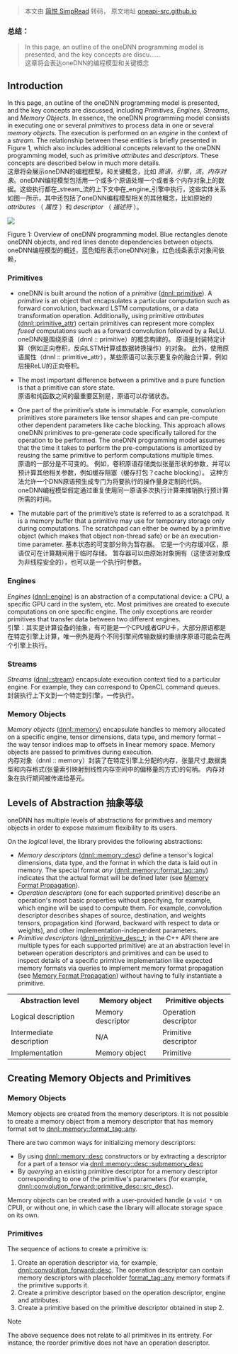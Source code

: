 > 本文由 [简悦 SimpRead](http://ksria.com/simpread/) 转码， 原文地址 [oneapi-src.github.io](https://oneapi-src.github.io/oneDNN/dev_guide_basic_concepts.html)

### 总结：



> In this page, an outline of the oneDNN programming model is presented, and the key concepts are discu......  
> 这章将会表达oneDNN的编程模型和关键概念

Introduction
------------

In this page, an outline of the oneDNN programming model is presented, and the key concepts are discussed, including _Primitives_, _Engines_, _Streams_, and _Memory Objects_. In essence, the oneDNN programming model consists in executing one or several _primitives_ to process data in one or several _memory objects_. The execution is performed on an _engine_ in the context of a _stream_. The relationship between these entities is briefly presented in Figure 1, which also includes additional concepts relevant to the oneDNN programming model, such as primitive _attributes_ and _descriptors_. These concepts are described below in much more details.  
这章将会展示oneDNN的编程模型，和关键概念，比如 _原语_，_引擎_，_流_，_内存对象_。oneDNN编程模型包括用一个或多个原语处理一个或者多个内存对象上的数据。这些执行都在_stream_流的上下文中在_engine_引擎中执行，这些实体关系如图一所示，其中还包括了oneDNN编程模型相关的其他概念，比如原始的   _attributes_ （ _属性_ ）和 _descriptor_ （ _描述符_ ）。 

![](https://oneapi-src.github.io/oneDNN/img_programming_model.png)

Figure 1: Overview of oneDNN programming model. Blue rectangles denote oneDNN objects, and red lines denote dependencies between objects. oneDNN编程模型的概述，蓝色矩形表示oneDNN对象，红色线条表示对象间依赖，


### Primitives

* oneDNN is built around the notion of a _primitive_ ([dnnl::primitive](https://oneapi-src.github.io/oneDNN/structdnnl_1_1primitive.html)). A _primitive_ is an object that encapsulates a particular computation such as forward convolution, backward LSTM computations, or a data transformation operation. Additionally, using primitive _attributes_ ([dnnl::primitive_attr](https://oneapi-src.github.io/oneDNN/structdnnl_1_1primitive__attr.html)) certain primitives can represent more complex _fused_ computations such as a forward convolution followed by a ReLU. 
oneDNN是围绕原语（dnnl :: primitive）的概念构建的。 原语是封装特定计算（例如正向卷积，反向LSTM计算或数据转换操作）的对象。 此外，使用原语属性（dnnl :: primitive_attr），某些原语可以表示更复杂的融合计算，例如后接ReLU的正向卷积。

* The most important difference between a primitive and a pure function is that a primitive can store state.  
原语和纯函数之间的最重要区别是，原语可以存储状态。
* One part of the primitive’s state is immutable. For example, convolution primitives store parameters like tensor shapes and can pre-compute other dependent parameters like cache blocking. This approach allows oneDNN primitives to pre-generate code specifically tailored for the operation to be performed. The oneDNN programming model assumes that the time it takes to perform the pre-computations is amortized by reusing the same primitive to perform computations multiple times.  
原语的一部分是不可变的。 例如，卷积原语存储类似张量形状的参数，并可以预计算其他相关参数，例如缓存阻塞（缓存打包？cache blocking）。 这种方法允许一个DNN原语预生成专门为将要执行的操作量身定制的代码。 oneDNN编程模型假定通过重复使用同一原语多次执行计算来摊销执行预计算所需的时间。

* The mutable part of the primitive’s state is referred to as a scratchpad. It is a memory buffer that a primitive may use for temporary storage only during computations. The scratchpad can either be owned by a primitive object (which makes that object non-thread safe) or be an execution-time parameter.
基本状态的可变部分称为暂存器。 它是一个内存缓冲区，原语仅可在计算期间用于临时存储。 暂存器可以由原始对象拥有（这使该对象成为非线程安全的），也可以是一个执行时参数。

### Engines

_Engines_ ([dnnl::engine](https://oneapi-src.github.io/oneDNN/structdnnl_1_1engine.html)) is an abstraction of a computational device: a CPU, a specific GPU card in the system, etc. Most primitives are created to execute computations on one specific engine. The only exceptions are reorder primitives that transfer data between two different engines.  
引擎：其实是计算设备的抽象，有可能是一个CPU或者GPU卡，大部分原语都是在特定引擎上计算，唯一例外是两个不同引擎间传输数据的重排序原语可能会在两个引擎上执行。

### Streams

_Streams_ ([dnnl::stream](https://oneapi-src.github.io/oneDNN/structdnnl_1_1stream.html)) encapsulate execution context tied to a particular engine. For example, they can correspond to OpenCL command queues.  
封装执行上下文到一个特定到引擎，一传执行。
### Memory Objects

_Memory objects_ ([dnnl::memory](https://oneapi-src.github.io/oneDNN/structdnnl_1_1memory.html)) encapsulate handles to memory allocated on a specific engine, tensor dimensions, data type, and memory format – the way tensor indices map to offsets in linear memory space. Memory objects are passed to primitives during execution.  
内存对象（dnnl :: memory）封装了在特定引擎上分配的内存，张量尺寸,数据类型和内存格式(张量索引映射到线性内存空间中的偏移量的方式)的句柄。 内存对象在执行期间被传递给基元。

Levels of Abstraction
抽象等级
---------------------  

oneDNN has multiple levels of abstractions for primitives and memory objects in order to expose maximum flexibility to its users.

On the _logical_ level, the library provides the following abstractions:

*   _Memory descriptors_ ([dnnl::memory::desc](https://oneapi-src.github.io/oneDNN/structdnnl_1_1memory_1_1desc.html)) define a tensor's logical dimensions, data type, and the format in which the data is laid out in memory. The special format _any_ ([dnnl::memory::format_tag::any](https://oneapi-src.github.io/oneDNN/structdnnl_1_1memory.html#a8e71077ed6a5f7fb7b3e6e1a5a2ecf3fa100b8cad7cf2a56f6df78f171f97a1ec)) indicates that the actual format will be defined later (see [Memory Format Propagation](https://oneapi-src.github.io/oneDNN/memory_format_propagation_cpp.html)).
*   _Operation descriptors_ (one for each supported primitive) describe an operation's most basic properties without specifying, for example, which engine will be used to compute them. For example, convolution descriptor describes shapes of source, destination, and weights tensors, propagation kind (forward, backward with respect to data or weights), and other implementation-independent parameters.
*   _Primitive descriptors_ ([dnnl_primitive_desc_t](https://oneapi-src.github.io/oneDNN/group__dnnl__api__primitives__common.html#gaabde3e27edf071b62b39f47bace7efd6); in the C++ API there are multiple types for each supported primitive) are at an abstraction level in between operation descriptors and primitives and can be used to inspect details of a specific primitive implementation like expected memory formats via queries to implement memory format propagation (see [Memory Format Propagation](https://oneapi-src.github.io/oneDNN/memory_format_propagation_cpp.html)) without having to fully instantiate a primitive.

<table><tbody><tr><th>Abstraction level</th><th>Memory object</th><th>Primitive objects</th></tr><tr><td>Logical description</td><td>Memory descriptor</td><td>Operation descriptor</td></tr><tr><td>Intermediate description</td><td>N/A</td><td>Primitive descriptor</td></tr><tr><td>Implementation</td><td>Memory object</td><td>Primitive</td></tr></tbody></table>

Creating Memory Objects and Primitives
--------------------------------------

### Memory Objects

Memory objects are created from the memory descriptors. It is not possible to create a memory object from a memory descriptor that has memory format set to [dnnl::memory::format_tag::any](https://oneapi-src.github.io/oneDNN/structdnnl_1_1memory.html#a8e71077ed6a5f7fb7b3e6e1a5a2ecf3fa100b8cad7cf2a56f6df78f171f97a1ec "Placeholder memory format tag. ").

There are two common ways for initializing memory descriptors:

*   By using [dnnl::memory::desc](https://oneapi-src.github.io/oneDNN/structdnnl_1_1memory_1_1desc.html) constructors or by extracting a descriptor for a part of a tensor via [dnnl::memory::desc::submemory_desc](https://oneapi-src.github.io/oneDNN/structdnnl_1_1memory_1_1desc.html#a18f16cc91b7b4137aa70f42cf57e32de)
*   By _querying_ an existing primitive descriptor for a memory descriptor corresponding to one of the primitive's parameters (for example, [dnnl::convolution_forward::primitive_desc::src_desc](https://oneapi-src.github.io/oneDNN/structdnnl_1_1convolution__forward_1_1primitive__desc.html#a0b525cb29996d52ce821b42824589fe3)).

Memory objects can be created with a user-provided handle (a `void *` on CPU), or without one, in which case the library will allocate storage space on its own.

### Primitives

The sequence of actions to create a primitive is:

1.  Create an operation descriptor via, for example, [dnnl::convolution_forward::desc](https://oneapi-src.github.io/oneDNN/structdnnl_1_1convolution__forward_1_1desc.html). The operation descriptor can contain memory descriptors with placeholder [format_tag::any](https://oneapi-src.github.io/oneDNN/structdnnl_1_1memory.html#a8e71077ed6a5f7fb7b3e6e1a5a2ecf3fa100b8cad7cf2a56f6df78f171f97a1ec) memory formats if the primitive supports it.
2.  Create a primitive descriptor based on the operation descriptor, engine and attributes.
3.  Create a primitive based on the primitive descriptor obtained in step 2.

Note

The above sequence does not relate to all primitives in its entirety. For instance, the reorder primitive does not have an operation descriptor.
